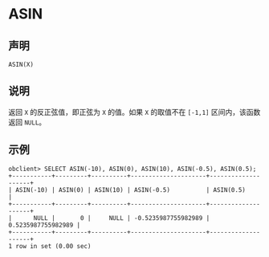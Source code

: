 ASIN
=========================



声明
-----------------------

```unknow
ASIN(X)
```



说明
-----------------------

返回 `X` 的反正弦值，即正弦为 `X` 的值。如果 `X` 的取值不在 `[-1,1]` 区间内，该函数返回 `NULL`。

示例
-----------------------

```unknow
obclient> SELECT ASIN(-10), ASIN(0), ASIN(10), ASIN(-0.5), ASIN(0.5);
+-----------+---------+----------+---------------------+--------------------+
| ASIN(-10) | ASIN(0) | ASIN(10) | ASIN(-0.5)          | ASIN(0.5)          |
+-----------+---------+----------+---------------------+--------------------+
|      NULL |       0 |     NULL | -0.5235987755982989 | 0.5235987755982989 |
+-----------+---------+----------+---------------------+--------------------+
1 row in set (0.00 sec)
```
